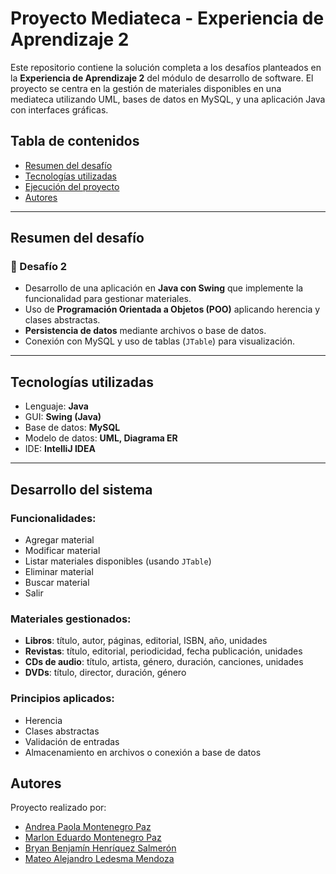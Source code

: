 # Proyecto Mediateca - Experiencia de Aprendizaje 2

Este repositorio contiene la solución completa a los desafíos planteados en la **Experiencia de Aprendizaje 2** del módulo de desarrollo de software. El proyecto se centra en la gestión de materiales disponibles en una mediateca utilizando UML, bases de datos en MySQL, y una aplicación Java con interfaces gráficas.

## Tabla de contenidos

- [Resumen del desafío](#resumen-del-desafío)
- [Tecnologías utilizadas](#tecnologías-utilizadas)
- [Ejecución del proyecto](#ejecución-del-proyecto)
- [Autores](#autores)

---

## Resumen del desafío

### 📌 Desafío 2

- Desarrollo de una aplicación en **Java con Swing** que implemente la funcionalidad para gestionar materiales.
- Uso de **Programación Orientada a Objetos (POO)** aplicando herencia y clases abstractas.
- **Persistencia de datos** mediante archivos o base de datos.
- Conexión con MySQL y uso de tablas (`JTable`) para visualización.

---

## Tecnologías utilizadas

- Lenguaje: **Java**
- GUI: **Swing (Java)**
- Base de datos: **MySQL**
- Modelo de datos: **UML, Diagrama ER**
- IDE: **IntelliJ IDEA**

---



## Desarrollo del sistema

### Funcionalidades:

- Agregar material
- Modificar material
- Listar materiales disponibles (usando `JTable`)
- Eliminar material
- Buscar material
- Salir

### Materiales gestionados:

- **Libros**: título, autor, páginas, editorial, ISBN, año, unidades
- **Revistas**: título, editorial, periodicidad, fecha publicación, unidades
- **CDs de audio**: título, artista, género, duración, canciones, unidades
- **DVDs**: título, director, duración, género

### Principios aplicados:

- Herencia
- Clases abstractas
- Validación de entradas
- Almacenamiento en archivos o conexión a base de datos


## Autores

Proyecto realizado por:

- [Andrea Paola Montenegro Paz](https://github.com/andreapaola-m)
- [Marlon Eduardo Montenegro Paz](https://github.com/marlonmontenegro)
- [Bryan Benjamín Henríquez Salmerón](https://github.com/bryanhenriquez)
- [Mateo Alejandro Ledesma Mendoza](https://github.com/mateoledesma)
